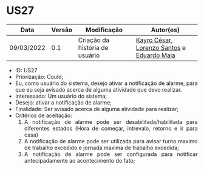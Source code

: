 # US27


|Data | Versão | Modificação | Autor(es)|
| -- | -- | -- | -- |
| 09/03/2022 | 0.1 | Criação da história de usuário | [Kayro César](https://github.com/kayrocesar), [Lorenzo Santos](https://github.com/kayrocesar) e [Eduardo Maia](https://github.com/eduardomr) |


<ul>
<li> ID: US27</li>
<li>Priorização: Could;</li>
<li align="justify"> Eu, como usuário do sistema, desejo ativar a notificação de alarme, para que eu seja avisado acerca de alguma atividade que devo realizar.</li>
<li>Interessado: Um usuário do sistema;</li>
<li>Desejo: ativar a notificação de alarme;</li>
<li>Finalidade: Ser avisado acerca de alguma atividade para realizar;</li>
<li align="justify"> Critérios de aceitação:
    <ol>
    <li> A notificação de alarme pode ser desabilitada/habilitada para diferentes estados (Hora de começar, intrevalo, retorno e ir para casa) </li>
    <li> A notificação de alarme pode ser utilizada para avisar turno maximo de trabalho excedido e jornada maxima de trabalho excedida;</li>
    <li> A notificação de alarme pode ser configurada para notificar antecipadamente ao acontecimento do fato;</li>
    </ol>
</ul>